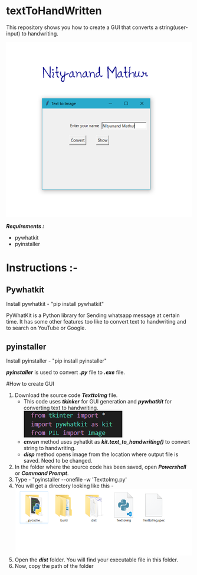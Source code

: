 # textToHandWritten
This repository shows you how to create a GUI that converts a string(user-input) to handwriting.

![Screenshot](textToHW.png)

**_Requirements :_**

- pywhatkit
- pyinstaller

# Instructions :-

## Pywhatkit

Install pywhatkit - "pip install pywhatkit"

PyWhatKit is a Python library for Sending whatsapp message at certain time. It has some other features too like to convert text to handwriting and to search on YouTube or Google.

## pyinstaller

Install pyinstaller - "pip install pyinstaller"

**_pyinstaller_** is used to convert **_.py_** file to **_.exe_** file.

#How to create GUI
1. Download the source code **_TexttoImg_** file.
   - This code uses **_tkinker_** for GUI generation and **_pywhatkit_** for converting text to       handwriting.
    ![Screenshot](Lib.png)
   - **_cnvsn_** method uses pyhatkit as **_kit.text_to_handwriting()_** to convert string to handwriting.
   - **_disp_** method opens image from the location where output file is saved. Need to be changed.
2. In the folder where the source code has been saved, open **_Powershell_** or **_Command Prompt_**.
3. Type - "pyinstaller --onefile -w 'TexttoImg.py'
4. You will get a directory looking like this - ![Screenshot](DirView.png)
5. Open the **_dist_** folder. You will find your executable file in this folder.
6. Now, copy the path of the folder 

